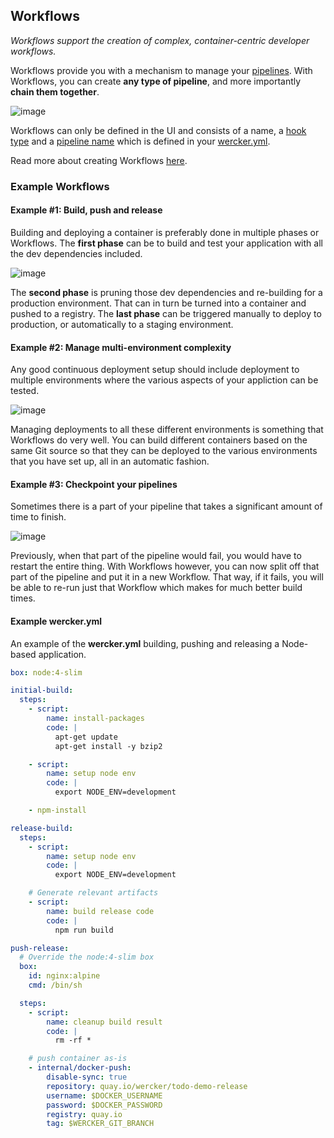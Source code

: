 ## Workflows

*Workflows support the creation of complex, container-centric developer workflows.*

Workflows provide you with a mechanism to manage your [pipelines](/docs/pipelines/index.html).
With Workflows, you can create **any type of pipeline**, and more importantly **chain them
together**.

![image](/images/workflow-editor.png)

Workflows can only be defined in the UI and consists of a name,
a [hook type](/docs/workflows/managing.html) and a [pipeline name](/docs/pipelines/index.html)
which is defined in your [wercker.yml](/docs/wercker-yml/index.html).

Read more about creating Workflows [here](/docs/workflows/managing.html).

### Example Workflows

#### Example #1: Build, push and release

Building and deploying a container is preferably done in multiple phases or
Workflows. The **first phase** can be to build and test your application with
all the dev dependencies included.

![image](/images/build-push-release.svg)

The **second phase** is pruning those dev dependencies and re-building for a
production environment. That can in turn be turned into a container and pushed
to a registry. The **last phase** can be triggered manually to deploy to
production, or automatically to a staging environment.

#### Example #2: Manage multi-environment complexity

Any good continuous deployment setup should include deployment to multiple
environments where the various aspects of your appliction can be tested.

![image](/images/multi-env.svg)

Managing deployments to all these different environments is something that
Workflows do very well. You can build different containers based on the same
Git source so that they can be deployed to the various environments that you
have set up, all in an automatic fashion.

#### Example #3: Checkpoint your pipelines

Sometimes there is a part of your pipeline that takes a significant amount of
time to finish.

![image](/images/checkpoint.svg)

Previously, when that part of the pipeline would fail, you would have to
restart the entire thing. With Workflows however, you can now split off that
part of the pipeline and put it in a new Workflow.  That way, if it fails, you
will be able to re-run just that Workflow which makes for much better build
times.

#### Example wercker.yml

An example of the **wercker.yml** building, pushing and releasing a Node-based
application.

```yaml
box: node:4-slim

initial-build:
  steps:
    - script:
        name: install-packages
        code: |
          apt-get update
          apt-get install -y bzip2

    - script:
        name: setup node env
        code: |
          export NODE_ENV=development

    - npm-install

release-build:
  steps:
    - script:
        name: setup node env
        code: |
          export NODE_ENV=development

    # Generate relevant artifacts
    - script:
        name: build release code
        code: |
          npm run build

push-release:
  # Override the node:4-slim box
  box:
    id: nginx:alpine
    cmd: /bin/sh

  steps:
    - script:
        name: cleanup build result
        code: |
          rm -rf *

    # push container as-is
    - internal/docker-push:
        disable-sync: true
        repository: quay.io/wercker/todo-demo-release
        username: $DOCKER_USERNAME
        password: $DOCKER_PASSWORD
        registry: quay.io
        tag: $WERCKER_GIT_BRANCH
```

